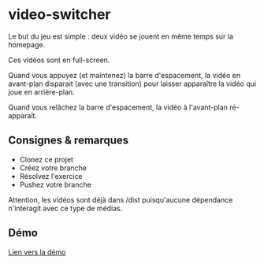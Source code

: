 # video-switcher
Le but du jeu est simple : deux vidéo se jouent en même temps sur la homepage.

Ces vidéos sont en full-screen.

Quand vous appuyez (et maintenez) la barre d'espacement, la vidéo en avant-plan disparait (avec une transition) pour laisser apparaître la vidéo qui joue en arrière-plan.

Quand vous relâchez la barre d'espacement, la vidéo à l'avant-plan ré-apparaît.

## Consignes & remarques

- Clonez ce projet
- Créez votre branche
- Résolvez l'exercice
- Pushez votre branche

Attention, les vidéos sont déjà dans /dist puisqu'aucune dépendance n'interagit avec ce type de médias.

## Démo
[Lien vers la démo](http://cepegra-labs.be/webdesign/2017/cours/js/video-switch/)

